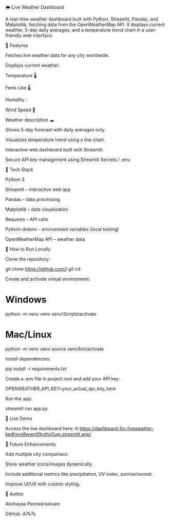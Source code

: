 🌦 Live Weather Dashboard

A real-time weather dashboard built with Python, Streamlit, Pandas, and Matplotlib, fetching data from the OpenWeatherMap API.
It displays current weather, 5-day daily averages, and a temperature trend chart in a user-friendly web interface.

🔹 Features

Fetches live weather data for any city worldwide.

Displays current weather:

Temperature 🌡

Feels Like 🌡

Humidity 💧

Wind Speed 💨

Weather description ☁

Shows 5-day forecast with daily averages only.

Visualizes temperature trend using a line chart.

Interactive web dashboard built with Streamlit.

Secure API key management using Streamlit Secrets / .env.

🔹 Tech Stack

Python 3

Streamlit – interactive web app

Pandas – data processing

Matplotlib – data visualization

Requests – API calls

Python-dotenv – environment variables (local testing)

OpenWeatherMap API – weather data

🔹 How to Run Locally

Clone the repository:

git clone https://github.com/<your-username>/<repo-name>.git
cd <repo-name>


Create and activate virtual environment:

# Windows
python -m venv venv
venv\Scripts\activate

# Mac/Linux
python -m venv venv
source venv/bin/activate


Install dependencies:

pip install -r requirements.txt


Create a .env file in project root and add your API key:

OPENWEATHER_API_KEY=your_actual_api_key_here


Run the app:

streamlit run app.py

🔹 Live Demo

Access the live dashboard here:
🌐 https://dashboard-for-liveweather-kedhwvi8wwnt5kythx5uej.streamlit.app/

🔹 Future Enhancements

Add multiple city comparison.

Show weather icons/images dynamically.

Include additional metrics like precipitation, UV index, sunrise/sunset.

Improve UI/UX with custom styling.

🔹 Author

Akshayaa Panneerselvam

GitHub: A7k7s
